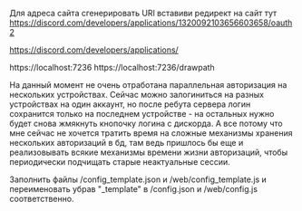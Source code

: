 Для адреса сайта сгенерировать URl вставиви редирект на сайт тут https://discord.com/developers/applications/1320092103656603658/oauth2

https://discord.com/developers/applications/

https://localhost:7236
https://localhost:7236/drawpath


На данный момент не очень отработана параллельная авторизация на нескольких устройствах. Сейчас можно залогиниться на разных устройствах на один аккаунт, 
но после ребута сервера логин сохранится только на последнем устройстве - на остальных нужно будет снова жмякнуть кнопочку логина с дискорда. А все потому что мне сейчас не хочется тратить время на сложные механизмы хранения нескольких авторизаций в бд, там ведь пришлось бы еще и реализовывать всякие механизмы времени жизни авторизаций, чтобы периодически подчищать старые неактуальные сессии.

Заполнить файлы /config_template.json и /web/config_template.js и переименовать убрав "_template" в /config.json и /web/config.js соответственно.